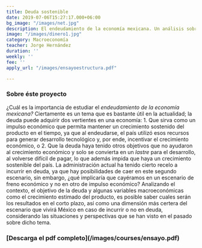 ```yaml
---
title: Deuda sostenible
date: 2019-07-06T15:27:17.000+06:00
bg_image: "/images/net.jpg"
description: El endeudamiento de la economía mexicana. Un análisis sobre su rentabilidad.
image: "/images/dinero1.jpg"
category: Macroeconomía
teacher: Jorge Hernández
duration: ''
weekly: ''
fee: ''
apply_url: "/images/ensayoestructura.pdf"

---
```

### Sobre éste proyecto

¿Cuál es la importancia de estudiar el _endeudamiento de la economía mexicana?_ Ciertamente es un tema que es bastante útil en la actualidad; la deuda puede adquirir dos vertientes en una economía: 1. Que sirva como un impulso económico que permita mantener un crecimiento sostenido del producto en el tiempo, ya que al endeudarse, el país utilizó esos recursos para generar desarrollo tecnológico y, por ende, incentivar el crecimiento económico, o 2. Que la deuda haya tenido otros objetivos que no ayudaron al crecimiento económico y solo se convierta en un _lastre_ para el desarrollo, al volverse difícil de pagar, lo que además impida que haya un crecimiento sostenible del país. La administración actual ha tenido cierto recelo a incurrir en deuda, ya que hay posibilidades de caer en este segundo escenario, sin embargo, ¿qué implicaría que cayéramos en un escenario de freno económico y no en otro de impulso económico? Analizando el contexto, el objetivo de la deuda y algunas variables macroeconómicas como el crecimiento estimado del producto, es posible saber cuales serán los resultados en el corto plazo, así como una dimensión más certera del escenario que vivirá México en caso de incurrir o no en deuda, considerando las situaciones y perspectivas que se han visto en el pasado sobre dicho tema.

### \[Descarga el pdf completo\](/images/courses/ensayo.pdf)